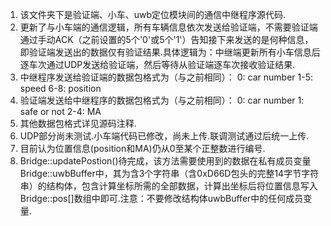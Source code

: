 1. 该文件夹下是验证端、小车、uwb定位模块间的通信中继程序源代码.
2. 更新了与小车端的通信逻辑，所有车辆信息依次发送给验证端，不需要验证端通过手动ACK（之前设置的5个'0'或5个'1'）告知接下来发送的是何种信息，即验证端发送出的数据仅有验证结果.具体逻辑为：中继端更新所有小车信息后逐车次通过UDP发送给验证端，然后等待从验证端逐车次接收验证结果.
3. 中继程序发送给验证端的数据包格式为（与之前相同）：
    0: car number
		1-5: speed
		6-8: position
4. 验证端发送给中继程序的数据包格式为（与之前相同）：
    0: car number
		1: safe or not
		2-4: MA
5. 其他数据包格式详见源码注释.
6. UDP部分尚未测试.小车端代码已修改，尚未上传.联调测试通过后统一上传.
7. 目前认为位置信息(position和MA)仍从0至某个正整数进行编号.
8. Bridge::updatePostion()待完成，该方法需要使用到的数据在私有成员变量Bridge::uwbBuffer中，其为含3个字符串（含0xD66D包头的完整14字节字符串）的结构体，包含计算坐标所需的全部数据，计算出坐标后将位置信息写入Bridge::pos[]数组中即可.注意：不要修改结构体uwbBuffer中的任何成员变量.
    
    
    
